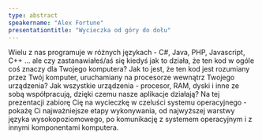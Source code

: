 ```yaml
---
type: abstract
speakername: "Alex Fortune"
presentationtitle: "Wycieczka od góry do dołu"
---
```

Wielu z nas programuje w różnych językach - C#, Java, PHP, Javascript, C++ ...
ale czy zastanawiałeś/aś się kiedyś jak to działa, że ten kod w ogóle coś
znaczy dla Twojego komputera? Jak to jest, że ten kod jest rozumiany
przez Twój komputer, uruchamiany na procesorze wewnątrz Twojego urządzenia?
Jak wszystkie urządzenia - procesor, RAM, dyski i inne ze sobą współpracują,
dzięki czemu nasze aplikacje działają? Na tej prezentacji zabiorę Cię na
wycieczkę w czeluści systemu operacyjnego - pokażę Ci najważniejsze etapy
wykonywania, od najwyższej warstwy języka wysokopoziomowego, po
komunikację z systemem operacyjnym i z innymi komponentami komputera.
